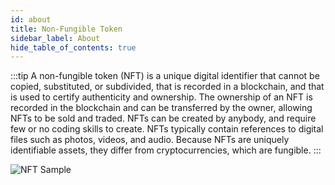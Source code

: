 ```yaml
---
id: about
title: Non-Fungible Token
sidebar_label: About
hide_table_of_contents: true
---
```


:::tip
A non-fungible token (NFT) is a unique digital identifier that cannot be copied, substituted, or subdivided, that is recorded in a blockchain, and that is used to certify authenticity and ownership. The ownership of an NFT is recorded in the blockchain and can be transferred by the owner, allowing NFTs to be sold and traded. NFTs can be created by anybody, and require few or no coding skills to create. NFTs typically contain references to digital files such as photos, videos, and audio. Because NFTs are uniquely identifiable assets, they differ from cryptocurrencies, which are fungible.
:::

![NFT Sample](/img/guide/nft-sample.png "NFT Sample")
